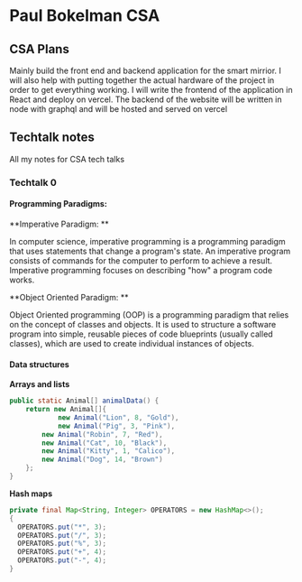 # Paul Bokelman CSA

## CSA Plans

Mainly build the front end and backend application for the smart mirrior. I will also help with putting together the actual hardware of the project in order to get everything working. I will write the frontend of the application in React and deploy on vercel. The backend of the website will be written in node with graphql and will be hosted and served on vercel

## Techtalk notes

All my notes for CSA tech talks

### Techtalk 0

#### Programming Paradigms:

**Imperative Paradigm: **

In computer science, imperative programming is a programming paradigm that uses statements that change a program's state. An imperative program consists of commands for the computer to perform to achieve a result. Imperative programming focuses on describing "how" a program code works.

**Object Oriented Paradigm: **

Object Oriented programming (OOP) is a programming paradigm that relies on the concept of classes and objects. It is used to structure a software program into simple, reusable pieces of code blueprints (usually called classes), which are used to create individual instances of objects.


#### Data structures

**Arrays and lists**

```java
public static Animal[] animalData() {
	return new Animal[]{
	        new Animal("Lion", 8, "Gold"),
	        new Animal("Pig", 3, "Pink"),
		new Animal("Robin", 7, "Red"),
		new Animal("Cat", 10, "Black"),
		new Animal("Kitty", 1, "Calico"),
		new Animal("Dog", 14, "Brown")
	};
}
```

**Hash maps**

```java
private final Map<String, Integer> OPERATORS = new HashMap<>();
{
  OPERATORS.put("*", 3);
  OPERATORS.put("/", 3);
  OPERATORS.put("%", 3);
  OPERATORS.put("+", 4);
  OPERATORS.put("-", 4);
}
```
